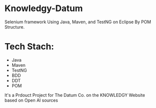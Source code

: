 # Knowledgy-Datum
Selenium framework Using Java, Maven, and TestNG on Eclipse By POM Structure.

# Tech Stach:

- Java
- Maven
- TestNG
- BDD
- DDT
- POM

It's a Prdouct Project for The Datum Co. on the KNOWLEDGY Website based on Open AI sources
